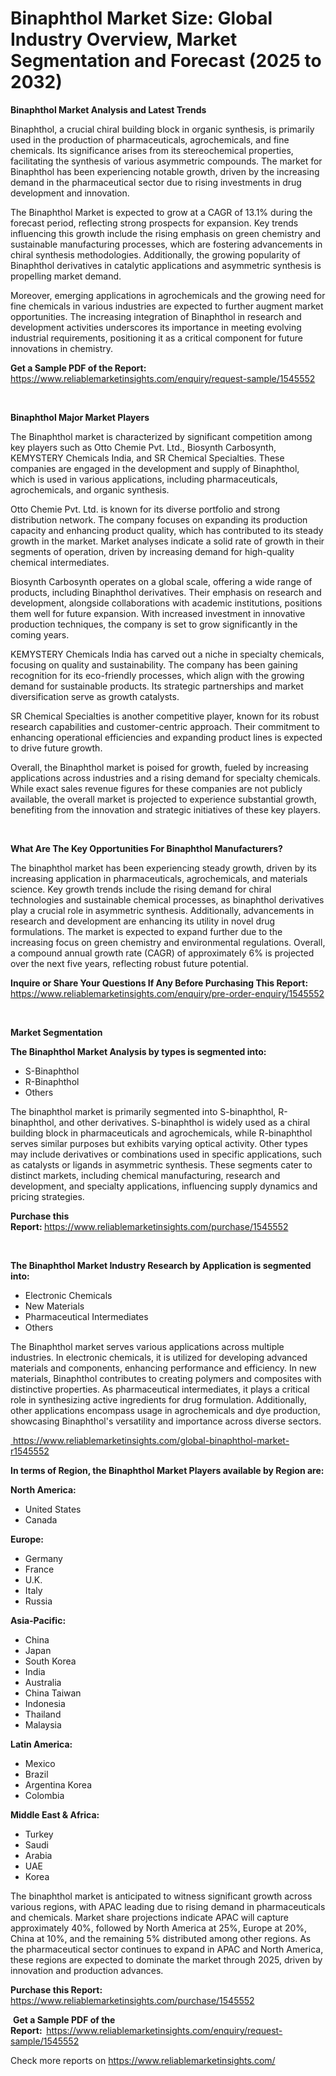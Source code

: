 <p><h1>Binaphthol Market Size: Global Industry Overview, Market Segmentation and Forecast (2025 to 2032)</h1></p><p><strong>Binaphthol Market Analysis and Latest Trends</strong></p>
<p><p>Binaphthol, a crucial chiral building block in organic synthesis, is primarily used in the production of pharmaceuticals, agrochemicals, and fine chemicals. Its significance arises from its stereochemical properties, facilitating the synthesis of various asymmetric compounds. The market for Binaphthol has been experiencing notable growth, driven by the increasing demand in the pharmaceutical sector due to rising investments in drug development and innovation.</p><p>The Binaphthol Market is expected to grow at a CAGR of 13.1% during the forecast period, reflecting strong prospects for expansion. Key trends influencing this growth include the rising emphasis on green chemistry and sustainable manufacturing processes, which are fostering advancements in chiral synthesis methodologies. Additionally, the growing popularity of Binaphthol derivatives in catalytic applications and asymmetric synthesis is propelling market demand.</p><p>Moreover, emerging applications in agrochemicals and the growing need for fine chemicals in various industries are expected to further augment market opportunities. The increasing integration of Binaphthol in research and development activities underscores its importance in meeting evolving industrial requirements, positioning it as a critical component for future innovations in chemistry.</p></p>
<p><strong>Get a Sample PDF of the Report:&nbsp;</strong> <a href="https://www.reliablemarketinsights.com/enquiry/request-sample/1545552?utm_campaign=3284&utm_medium=2&utm_source=Github&utm_content=ia&utm_term=31032025&utm_id=binaphthol">https://www.reliablemarketinsights.com/enquiry/request-sample/1545552</a></p>
<p>&nbsp;</p>
<p><strong>Binaphthol Major Market Players</strong></p>
<p><p>The Binaphthol market is characterized by significant competition among key players such as Otto Chemie Pvt. Ltd., Biosynth Carbosynth, KEMYSTERY Chemicals India, and SR Chemical Specialties. These companies are engaged in the development and supply of Binaphthol, which is used in various applications, including pharmaceuticals, agrochemicals, and organic synthesis.</p><p>Otto Chemie Pvt. Ltd. is known for its diverse portfolio and strong distribution network. The company focuses on expanding its production capacity and enhancing product quality, which has contributed to its steady growth in the market. Market analyses indicate a solid rate of growth in their segments of operation, driven by increasing demand for high-quality chemical intermediates.</p><p>Biosynth Carbosynth operates on a global scale, offering a wide range of products, including Binaphthol derivatives. Their emphasis on research and development, alongside collaborations with academic institutions, positions them well for future expansion. With increased investment in innovative production techniques, the company is set to grow significantly in the coming years.</p><p>KEMYSTERY Chemicals India has carved out a niche in specialty chemicals, focusing on quality and sustainability. The company has been gaining recognition for its eco-friendly processes, which align with the growing demand for sustainable products. Its strategic partnerships and market diversification serve as growth catalysts.</p><p>SR Chemical Specialties is another competitive player, known for its robust research capabilities and customer-centric approach. Their commitment to enhancing operational efficiencies and expanding product lines is expected to drive future growth.</p><p>Overall, the Binaphthol market is poised for growth, fueled by increasing applications across industries and a rising demand for specialty chemicals. While exact sales revenue figures for these companies are not publicly available, the overall market is projected to experience substantial growth, benefiting from the innovation and strategic initiatives of these key players.</p></p>
<p>&nbsp;</p>
<p><strong>What Are The Key Opportunities For Binaphthol Manufacturers?</strong></p>
<p><p>The binaphthol market has been experiencing steady growth, driven by its increasing application in pharmaceuticals, agrochemicals, and materials science. Key growth trends include the rising demand for chiral technologies and sustainable chemical processes, as binaphthol derivatives play a crucial role in asymmetric synthesis. Additionally, advancements in research and development are enhancing its utility in novel drug formulations. The market is expected to expand further due to the increasing focus on green chemistry and environmental regulations. Overall, a compound annual growth rate (CAGR) of approximately 6% is projected over the next five years, reflecting robust future potential.</p></p>
<p><strong>Inquire or Share Your Questions If Any Before Purchasing This Report:</strong> <a href="https://www.reliablemarketinsights.com/enquiry/pre-order-enquiry/1545552?utm_campaign=3284&utm_medium=2&utm_source=Github&utm_content=ia&utm_term=31032025&utm_id=binaphthol">https://www.reliablemarketinsights.com/enquiry/pre-order-enquiry/1545552</a></p>
<p>&nbsp;</p>
<p><strong>Market Segmentation</strong></p>
<p><strong>The Binaphthol Market Analysis by types is segmented into:</strong></p>
<p><ul><li>S-Binaphthol</li><li>R-Binaphthol</li><li>Others</li></ul></p>
<p><p>The binaphthol market is primarily segmented into S-binaphthol, R-binaphthol, and other derivatives. S-binaphthol is widely used as a chiral building block in pharmaceuticals and agrochemicals, while R-binaphthol serves similar purposes but exhibits varying optical activity. Other types may include derivatives or combinations used in specific applications, such as catalysts or ligands in asymmetric synthesis. These segments cater to distinct markets, including chemical manufacturing, research and development, and specialty applications, influencing supply dynamics and pricing strategies.</p></p>
<p><strong>Purchase this Report:&nbsp;</strong><a href="https://www.reliablemarketinsights.com/purchase/1545552?utm_campaign=3284&utm_medium=2&utm_source=Github&utm_content=ia&utm_term=31032025&utm_id=binaphthol">https://www.reliablemarketinsights.com/purchase/1545552</a></p>
<p>&nbsp;</p>
<p><strong>The Binaphthol Market Industry Research by Application is segmented into:</strong></p>
<p><ul><li>Electronic Chemicals</li><li>New Materials</li><li>Pharmaceutical Intermediates</li><li>Others</li></ul></p>
<p><p>The Binaphthol market serves various applications across multiple industries. In electronic chemicals, it is utilized for developing advanced materials and components, enhancing performance and efficiency. In new materials, Binaphthol contributes to creating polymers and composites with distinctive properties. As pharmaceutical intermediates, it plays a critical role in synthesizing active ingredients for drug formulation. Additionally, other applications encompass usage in agrochemicals and dye production, showcasing Binaphthol's versatility and importance across diverse sectors.</p></p>
<p><a href="https://www.reliablemarketinsights.com/global-binaphthol-market-r1545552?utm_campaign=3284&utm_medium=2&utm_source=Github&utm_content=ia&utm_term=31032025&utm_id=binaphthol">&nbsp;https://www.reliablemarketinsights.com/global-binaphthol-market-r1545552</a></p>
<p><strong>In terms of Region, the Binaphthol Market Players available by Region are:</strong></p>
<p>
    <p> <strong> North America: </strong>
        <ul>
            <li>United States</li>
            <li>Canada</li>
        </ul>
        </p> 
    <p> <strong> Europe: </strong>
        <ul>
            <li>Germany</li>
            <li>France</li>
            <li>U.K.</li>
            <li>Italy</li>
            <li>Russia</li>
        </ul>
        </p> 
    <p> <strong> Asia-Pacific: </strong>
        <ul>
            <li>China</li>
            <li>Japan</li>
            <li>South Korea</li>
            <li>India</li>
            <li>Australia</li>
            <li>China Taiwan</li>
            <li>Indonesia</li>
            <li>Thailand</li>
            <li>Malaysia</li>
        </ul>
        </p> 
    <p> <strong> Latin America: </strong>
        <ul>
            <li>Mexico</li>
            <li>Brazil</li>
            <li>Argentina Korea</li>
            <li>Colombia</li>
        </ul>
        </p> 
    <p> <strong> Middle East & Africa: </strong>
        <ul>
            <li>Turkey</li>
            <li>Saudi</li>
            <li>Arabia</li>
            <li>UAE</li>
            <li>Korea</li>
        </ul>
    </p>
    </p>
<p><p>The binaphthol market is anticipated to witness significant growth across various regions, with APAC leading due to rising demand in pharmaceuticals and chemicals. Market share projections indicate APAC will capture approximately 40%, followed by North America at 25%, Europe at 20%, China at 10%, and the remaining 5% distributed among other regions. As the pharmaceutical sector continues to expand in APAC and North America, these regions are expected to dominate the market through 2025, driven by innovation and production advances.</p></p>
<p><strong>Purchase this Report: </strong><a href="https://www.reliablemarketinsights.com/purchase/1545552?utm_campaign=3284&utm_medium=2&utm_source=Github&utm_content=ia&utm_term=31032025&utm_id=binaphthol">https://www.reliablemarketinsights.com/purchase/1545552</a></p>
<p>&nbsp;<strong>Get a Sample PDF of the Report:&nbsp;&nbsp;</strong><a href="https://www.reliablemarketinsights.com/enquiry/request-sample/1545552?utm_campaign=3284&utm_medium=2&utm_source=Github&utm_content=ia&utm_term=31032025&utm_id=binaphthol">https://www.reliablemarketinsights.com/enquiry/request-sample/1545552</a></p>
<p><strong></strong></p>
<p>Check more reports on <a href="https://www.reliablemarketinsights.com/?utm_campaign=3284&utm_medium=2&utm_source=Github&utm_content=ia&utm_term=31032025&utm_id=binaphthol">https://www.reliablemarketinsights.com/</a></p>